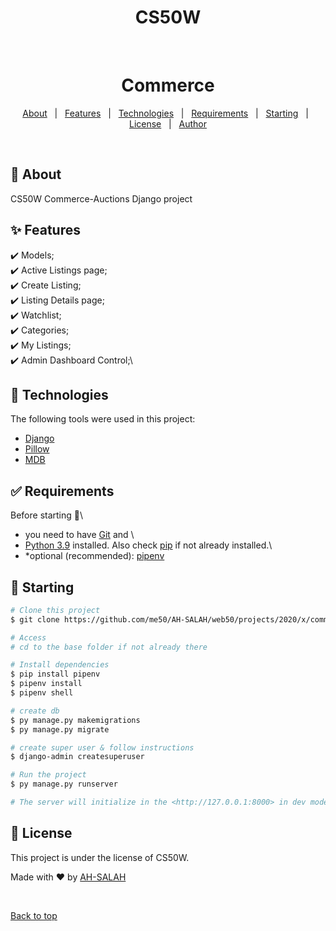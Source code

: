 <div align="center" id="top">
    <h1>CS50W</h1>

  &#xa0;

  <!-- <a href="https://commerce.netlify.app">Demo</a> -->
</div>

<h1 align="center">Commerce</h1>

<p align="center">
  <!-- <img alt="Github top language" src="https://img.shields.io/github/languages/top/me50/AH-SALAH/web50/projects/2020/x/commerce?color=56BEB8"> -->

  <!-- <img alt="Github language count" src="https://img.shields.io/github/languages/count/me50/AH-SALAH/web50/projects/2020/x/commerce?color=56BEB8"> -->

  <!-- <img alt="Repository size" src="https://img.shields.io/github/repo-size/me50/AH-SALAH/web50/projects/2020/x/commerce?color=56BEB8"> -->

  <!-- <img alt="License" src="https://img.shields.io/github/license/me50/AH-SALAH/web50/projects/2020/x/commerce?color=56BEB8"> -->

  <!-- <img alt="Github issues" src="https://img.shields.io/github/issues/me50/AH-SALAH/web50/projects/2020/x/commerce?color=56BEB8" /> -->

  <!-- <img alt="Github forks" src="https://img.shields.io/github/forks/me50/AH-SALAH/web50/projects/2020/x/commerce?color=56BEB8" /> -->

  <!-- <img alt="Github stars" src="https://img.shields.io/github/stars/me50/AH-SALAH/web50/projects/2020/x/commerce?color=56BEB8" /> -->
</p>

<!-- Status -->

<!-- <h4 align="center"> 
	🚧  Commerce 🚀 Under construction...  🚧
</h4> 

<hr> -->

<p align="center">
  <a href="#dart-about">About</a> &#xa0; | &#xa0; 
  <a href="#sparkles-features">Features</a> &#xa0; | &#xa0;
  <a href="#rocket-technologies">Technologies</a> &#xa0; | &#xa0;
  <a href="#white_check_mark-requirements">Requirements</a> &#xa0; | &#xa0;
  <a href="#checkered_flag-starting">Starting</a> &#xa0; | &#xa0;
  <a href="#memo-license">License</a> &#xa0; | &#xa0;
  <a href="https://github.com/AH-SALAH" target="_blank">Author</a>
</p>

<br>

## :dart: About ##

CS50W Commerce-Auctions Django project

## :sparkles: Features ##

:heavy_check_mark: Models;\
:heavy_check_mark: Active Listings page;\
:heavy_check_mark: Create Listing;\
:heavy_check_mark: Listing Details page;\
:heavy_check_mark: Watchlist;\
:heavy_check_mark: Categories;\
:heavy_check_mark: My Listings;\
:heavy_check_mark: Admin Dashboard Control;\

## :rocket: Technologies ##

The following tools were used in this project:

- [Django](https://docs.djangoproject.com/)
- [Pillow](https://pypi.org/project/Pillow/)
- [MDB](https://mdbootstrap.com/)

## :white_check_mark: Requirements ##

Before starting :checkered_flag:\
- you need to have [Git](https://git-scm.com) and \
- [Python 3.9](https://www.python.org/) installed. Also check 
[pip](https://pypi.org/project/pip/) if not already installed.\
- *optional (recommended): [pipenv](https://pypi.org/project/pipenv/)

## :checkered_flag: Starting ##

```bash
# Clone this project
$ git clone https://github.com/me50/AH-SALAH/web50/projects/2020/x/commerce

# Access
# cd to the base folder if not already there

# Install dependencies
$ pip install pipenv
$ pipenv install
$ pipenv shell

# create db
$ py manage.py makemigrations
$ py manage.py migrate

# create super user & follow instructions
$ django-admin createsuperuser

# Run the project
$ py manage.py runserver

# The server will initialize in the <http://127.0.0.1:8000> in dev mode
```

## :memo: License ##

This project is under the license of CS50W.


Made with :heart: by <a href="https://github.com/AH-SALAH" target="_blank">AH-SALAH</a>

&#xa0;

<a href="#top">Back to top</a>
